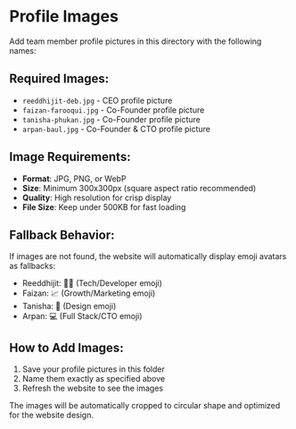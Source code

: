 # Profile Images

Add team member profile pictures in this directory with the following names:

## Required Images:
- `reeddhijit-deb.jpg` - CEO profile picture
- `faizan-farooqui.jpg` - Co-Founder profile picture  
- `tanisha-phukan.jpg` - Co-Founder profile picture
- `arpan-baul.jpg` - Co-Founder & CTO profile picture

## Image Requirements:
- **Format**: JPG, PNG, or WebP
- **Size**: Minimum 300x300px (square aspect ratio recommended)
- **Quality**: High resolution for crisp display
- **File Size**: Keep under 500KB for fast loading

## Fallback Behavior:
If images are not found, the website will automatically display emoji avatars as fallbacks:
- Reeddhijit: 👨‍💻 (Tech/Developer emoji)
- Faizan: 📈 (Growth/Marketing emoji)
- Tanisha: 🎨 (Design emoji)
- Arpan: 💻 (Full Stack/CTO emoji)

## How to Add Images:
1. Save your profile pictures in this folder
2. Name them exactly as specified above
3. Refresh the website to see the images

The images will be automatically cropped to circular shape and optimized for the website design.